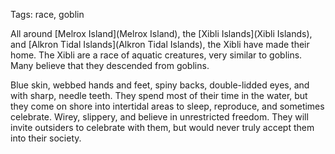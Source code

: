 Tags: race, goblin

All around [Melrox Island](Melrox Island), the [Xibli Islands](Xibli Islands), and [Alkron Tidal Islands](Alkron Tidal Islands), the Xibli have made their home. The Xibli are a race of aquatic creatures, very similar to goblins. Many believe that they descended from goblins.

Blue skin, webbed hands and feet, spiny backs, double-lidded eyes, and with sharp, needle teeth. They spend most of their time in the water, but they come on shore into intertidal areas to sleep, reproduce, and sometimes celebrate. Wirey, slippery, and believe in unrestricted freedom. They will invite outsiders to celebrate with them, but would never truly accept them into their society.